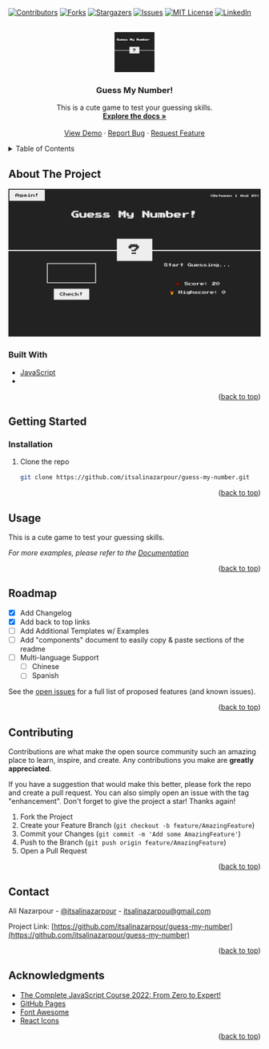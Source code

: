 <div id="top"></div>
<!--
*** Thanks for checking out the Best-README-Template. If you have a suggestion
*** that would make this better, please fork the repo and create a pull request
*** or simply open an issue with the tag "enhancement".
*** Don't forget to give the project a star!
*** Thanks again! Now go create something AMAZING! :D
-->



<!-- PROJECT SHIELDS -->
<!--
*** I'm using markdown "reference style" links for readability.
*** Reference links are enclosed in brackets [ ] instead of parentheses ( ).
*** See the bottom of this document for the declaration of the reference variables
*** for contributors-url, forks-url, etc. This is an optional, concise syntax you may use.
*** 
-->
[![Contributors][contributors-shield]][contributors-url]
[![Forks][forks-shield]][forks-url]
[![Stargazers][stars-shield]][stars-url]
[![Issues][issues-shield]][issues-url]
[![MIT License][license-shield]][license-url]
[![LinkedIn][linkedin-shield]][linkedin-url]



<!-- PROJECT LOGO -->
<br />
<div align="center">
  <a href="images/logo.png">
    <img src="images/logo.png" alt="Logo" width="80" height="80">
  </a>

  <h3 align="center">Guess My Number!</h3>

  <p align="center">
    This is a cute game to test your guessing skills.
    <br />
    <a href="https://github.com/itsalinazarpour/guess-my-number"><strong>Explore the docs »</strong></a>
    <br />
    <br />
    <a href="https://itsalinazarpour.github.io/guess-my-number/">View Demo</a>
    ·
    <a href="https://github.com/itsalinazarpour/guess-my-number/issues">Report Bug</a>
    ·
    <a href="https://github.com/itsalinazarpour/guess-my-number/issues">Request Feature</a>
  </p>
</div>



<!-- TABLE OF CONTENTS -->
<details>
  <summary>Table of Contents</summary>
  <ol>
    <li>
      <a href="#about-the-project">About The Project</a>
      <ul>
        <li><a href="#built-with">Built With</a></li>
      </ul>
    </li>
    <li>
      <a href="#getting-started">Getting Started</a>
      <ul>
        <li><a href="#prerequisites">Prerequisites</a></li>
        <li><a href="#installation">Installation</a></li>
      </ul>
    </li>
    <li><a href="#usage">Usage</a></li>
    <li><a href="#roadmap">Roadmap</a></li>
    <li><a href="#contributing">Contributing</a></li>
    <li><a href="#license">License</a></li>
    <li><a href="#contact">Contact</a></li>
    <li><a href="#acknowledgments">Acknowledgments</a></li>
  </ol>
</details>



<!-- ABOUT THE PROJECT -->
## About The Project

[![Product Name Screen Shot][product-screenshot]](images/screenshot.png)






### Built With

* [JavaScript](https://www.javascript.com/)
* 

<p align="right">(<a href="#top">back to top</a>)</p>



<!-- GETTING STARTED -->
## Getting Started

### Installation


1. Clone the repo
   ```sh
   git clone https://github.com/itsalinazarpour/guess-my-number.git
   ```

<p align="right">(<a href="#top">back to top</a>)</p>



<!-- USAGE EXAMPLES -->
## Usage

This is a cute game to test your guessing skills.

_For more examples, please refer to the [Documentation](https://github.com/itsalinazarpour/guess-my-number)_

<p align="right">(<a href="#top">back to top</a>)</p>



<!-- ROADMAP -->
## Roadmap

- [x] Add Changelog
- [x] Add back to top links
- [ ] Add Additional Templates w/ Examples
- [ ] Add "components" document to easily copy & paste sections of the readme
- [ ] Multi-language Support
    - [ ] Chinese
    - [ ] Spanish

See the [open issues](https://github.com/itsalinazarpour/guess-my-number/issues) for a full list of proposed features (and known issues).

<p align="right">(<a href="#top">back to top</a>)</p>



<!-- CONTRIBUTING -->
## Contributing

Contributions are what make the open source community such an amazing place to learn, inspire, and create. Any contributions you make are **greatly appreciated**.

If you have a suggestion that would make this better, please fork the repo and create a pull request. You can also simply open an issue with the tag "enhancement".
Don't forget to give the project a star! Thanks again!

1. Fork the Project
2. Create your Feature Branch (`git checkout -b feature/AmazingFeature`)
3. Commit your Changes (`git commit -m 'Add some AmazingFeature'`)
4. Push to the Branch (`git push origin feature/AmazingFeature`)
5. Open a Pull Request

<p align="right">(<a href="#top">back to top</a>)</p>




<!-- CONTACT -->
## Contact

Ali Nazarpour - [@itsalinazarpour](https://instagram.com/itsalinazarpour) - itsalinazarpou@gmail.com

Project Link: [https://github.com/itsalinazarpour/guess-my-number](https://github.com/itsalinazarpour/guess-my-number)

<p align="right">(<a href="#top">back to top</a>)</p>



<!-- ACKNOWLEDGMENTS -->
## Acknowledgments

* [The Complete JavaScript Course 2022: From Zero to Expert!](https://www.udemy.com/course/the-complete-javascript-course/)
* [GitHub Pages](https://pages.github.com)
* [Font Awesome](https://fontawesome.com)
* [React Icons](https://react-icons.github.io/react-icons/search)

<p align="right">(<a href="#top">back to top</a>)</p>



<!-- MARKDOWN LINKS & IMAGES -->
<!-- https://www.markdownguide.org/basic-syntax/#reference-style-links -->
[contributors-shield]: https://img.shields.io/github/contributors/itsalinazarpour/guess-my-number.svg?style=for-the-badge
[contributors-url]: https://github.com/itsalinazarpour/guess-my-number/graphs/contributors
[forks-shield]: https://img.shields.io/github/forks/itsalinazarpour/guess-my-number.svg?style=for-the-badge
[forks-url]: https://github.com/itsalinazarpour/guess-my-number/network/members
[stars-shield]: https://img.shields.io/github/stars/itsalinazarpour/guess-my-number.svg?style=for-the-badge
[stars-url]: https://github.com/itsalinazarpour/guess-my-number/stargazers
[issues-shield]: https://img.shields.io/github/issues/itsalinazarpour/guess-my-number.svg?style=for-the-badge
[issues-url]: https://github.com/itsalinazarpour/guess-my-number/issues
[license-shield]: https://img.shields.io/github/license/itsalinazarpour/guess-my-number.svg?style=for-the-badge
[license-url]: https://github.com/itsalinazarpour/guess-my-number/blob/master/LICENSE.txt
[linkedin-shield]: https://img.shields.io/badge/-LinkedIn-black.svg?style=for-the-badge&logo=linkedin&colorB=555
[linkedin-url]: https://linkedin.com/in/ali-nazarpour-b5b4a222a/
[product-screenshot]: images/screenshot.png
